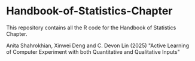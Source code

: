 # Handbook-of-Statistics-Chapter

This repository contains all the R code for the Handbook of Statistics Chapter.

Anita Shahrokhian, Xinwei Deng and C. Devon Lin (2025) "Active Learning of Computer Experiment with both Quantitative and Qualitative Inputs" 

